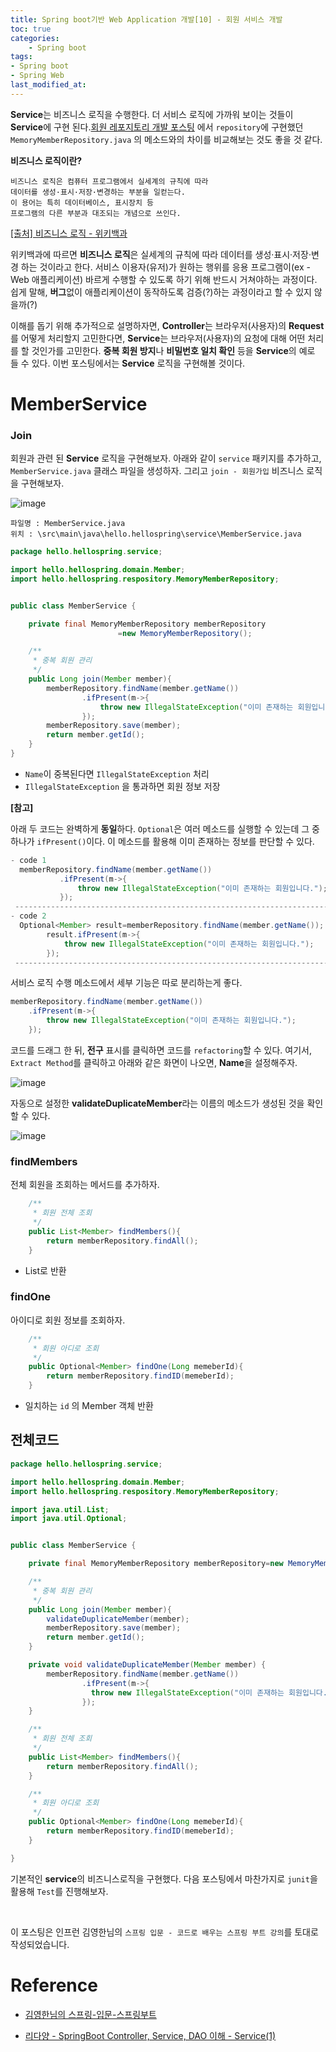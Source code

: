 ```yaml
---
title: Spring boot기반 Web Application 개발[10] - 회원 서비스 개발
toc: true
categories:	
    - Spring boot
tags:
- Spring boot
- Spring Web
last_modified_at: 
---
```






**Service**는 비즈니스 로직을 수행한다. 더 서비스 로직에 가까워 보이는 것들이 **Service**에 구현 된다.[회원 레포지토리 개발 포스팅](https://gwang920.github.io/spring%20boot/springboot(8)-requirements/) 에서 `repository`에 구현했던 `MemoryMemberRepository.java` 의 메소드와의 차이를 비교해보는 것도 좋을 것 같다.

**비즈니스 로직이란?**

```
비즈니스 로직은 컴퓨터 프로그램에서 실세계의 규칙에 따라 
데이터를 생성·표시·저장·변경하는 부분을 일컫는다. 
이 용어는 특히 데이터베이스, 표시장치 등 
프로그램의 다른 부분과 대조되는 개념으로 쓰인다.
```

[[출처] 비즈니스 로직 - 위키백과](https://ko.wikipedia.org/wiki/%EB%B9%84%EC%A6%88%EB%8B%88%EC%8A%A4_%EB%A1%9C%EC%A7%81)

위키백과에 따르면 **비즈니스 로직**은 실세계의 규칙에 따라 데이터를 생성·표시·저장·변경 하는 것이라고 한다. 서비스 이용자(유저)가 원하는 행위를 응용 프로그램이(ex - Web 애플리케이션) 바르게 수행할 수 있도록 하기 위해 반드시 거쳐야하는 과정이다. 쉽게 말해, **버그**없이 애플리케이션이 동작하도록 검증(?)하는 과정이라고 할 수 있지 않을까(?)

 이해를 돕기 위해 추가적으로 설명하자면, **Controller**는 브라우저(사용자)의 **Request**를 어떻게 처리할지 고민한다면, **Service**는 브라우저(사용자)의 요청에 대해 어떤 처리를 할 것인가를 고민한다. **중복 회원 방지**나 **비밀번호 일치 확인** 등을 **Service**의 예로 들 수 있다. 이번 포스팅에서는 **Service** 로직을 구현해볼 것이다.

# MemberService

### Join

 회원과 관련 된 **Service** 로직을 구현해보자. 아래와 같이 `service` 패키지를 추가하고, `MemberService.java` 클래스 파일을 생성하자. 그리고 `join - 회원가입` 비즈니스 로직을 구현해보자.

![image](https://user-images.githubusercontent.com/49560745/104154498-68496e80-5428-11eb-98fc-00a8b3f1dba8.png)

```
파일명 : MemberService.java
위치 : \src\main\java\hello.hellospring\service\MemberService.java
```

```java
package hello.hellospring.service;

import hello.hellospring.domain.Member;
import hello.hellospring.respository.MemoryMemberRepository;


public class MemberService {

    private final MemoryMemberRepository memberRepository
						=new MemoryMemberRepository();

    /**
     * 중복 회원 관리
     */
    public Long join(Member member){
        memberRepository.findName(member.getName())
                .ifPresent(m->{
                    throw new IllegalStateException("이미 존재하는 회원입니다.");
                });
        memberRepository.save(member);
        return member.getId();
    }
}

```

- `Name`이 중복된다면 `IllegalStateException` 처리
- `IllegalStateException` 을 통과하면 회원 정보 저장

**[참고]** 

아래 두 코드는 완벽하게 **동일**하다. `Optional`은 여러 메소드를 실행할 수 있는데 그 중 하나가
 `ifPresent()`이다. 이 메소드를 활용해 이미 존재하는 정보를 판단할 수 있다.

```java
- code 1
  memberRepository.findName(member.getName())
           .ifPresent(m->{
               throw new IllegalStateException("이미 존재하는 회원입니다.");
           });
 -------------------------------------------------------------------------        
- code 2
  Optional<Member> result=memberRepository.findName(member.getName());
        result.ifPresent(m->{
            throw new IllegalStateException("이미 존재하는 회원입니다.");
        });
 -------------------------------------------------------------------------
```

 서비스 로직 수행 메소드에서 세부 기능은 따로 분리하는게 좋다. 

```java
memberRepository.findName(member.getName())
	.ifPresent(m->{
		throw new IllegalStateException("이미 존재하는 회원입니다.");
	});
```

 코드를 드래그 한 뒤, **전구** 표시를 클릭하면 코드를 `refactoring`할 수 있다. 여기서, `Extract Method`를 클릭하고 아래와 같은 화면이 나오면, **Name**을 설정해주자. 

![image](https://user-images.githubusercontent.com/49560745/104155020-a004e600-5429-11eb-8e49-cc893317992f.png)

자동으로 설정한 **validateDuplicateMember**라는 이름의 메소드가 생성된 것을 확인할 수 있다.

![image](https://user-images.githubusercontent.com/49560745/104155399-77c9b700-542a-11eb-9b08-273822770492.png)



### findMembers

 전체 회원을 조회하는 메서드를 추가하자.

```java
    /**
     * 회원 전체 조회
     */
    public List<Member> findMembers(){
        return memberRepository.findAll();
    }
```

- List로 반환

### findOne

 아이디로 회원 정보를 조회하자.

```java
    /**
     * 회원 아디로 조회
     */
    public Optional<Member> findOne(Long memeberId){
        return memberRepository.findID(memeberId);
    }

```

- 일치하는 `id` 의 Member 객체 반환



## 전체코드

```java
package hello.hellospring.service;

import hello.hellospring.domain.Member;
import hello.hellospring.respository.MemoryMemberRepository;

import java.util.List;
import java.util.Optional;


public class MemberService {

    private final MemoryMemberRepository memberRepository=new MemoryMemberRepository();

    /**
     * 중복 회원 관리
     */
    public Long join(Member member){
        validateDuplicateMember(member);
        memberRepository.save(member);
        return member.getId();
    }

    private void validateDuplicateMember(Member member) {
        memberRepository.findName(member.getName())
                .ifPresent(m->{
                  throw new IllegalStateException("이미 존재하는 회원입니다.");
                });
    }

    /**
     * 회원 전체 조회
     */
    public List<Member> findMembers(){
        return memberRepository.findAll();
    }

    /**
     * 회원 아디로 조회
     */
    public Optional<Member> findOne(Long memeberId){
        return memberRepository.findID(memeberId);
    }

}

```

 기본적인 **service**의 비즈니스로직을 구현했다. 다음 포스팅에서 마찬가지로 `junit`을 활용해 `Test`를 진행해보자.

<br/>

이 포스팅은 인프런 김영한님의 `스프링 입문 - 코드로 배우는 스프링 부트 강의`를 토대로 작성되었습니다.

# Reference

- [김영한님의 스프링-입문-스프링부트](https://www.inflearn.com/course/%EC%8A%A4%ED%94%84%EB%A7%81-%EC%9E%85%EB%AC%B8-%EC%8A%A4%ED%94%84%EB%A7%81%EB%B6%80%ED%8A%B8/lecture/49577?tab=curriculum)

- [리다양 - SpringBoot Controller, Service, DAO 이해 - Service(1)](https://onlyformylittlefox.tistory.com/13)